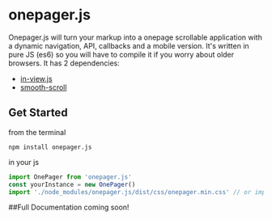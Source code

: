 # onepager.js

Onepager.js will turn your markup into a onepage scrollable application with a dynamic navigation, API, callbacks and a mobile version. It's written in pure JS (es6) so you will have to compile it if you worry about older browsers. It has 2 dependencies:

- [in-view.js](https://www.npmjs.com/package/in-view)
- [smooth-scroll](https://www.npmjs.com/package/smooth-scroll)

## Get Started

from the terminal
```
npm install onepager.js
```

in your js
```javascript
import OnePager from 'onepager.js'
const yourInstance = new OnePager()
import './node_modules/onepager.js/dist/css/onepager.min.css' // or import it in your css
```

##Full Documentation
coming soon!